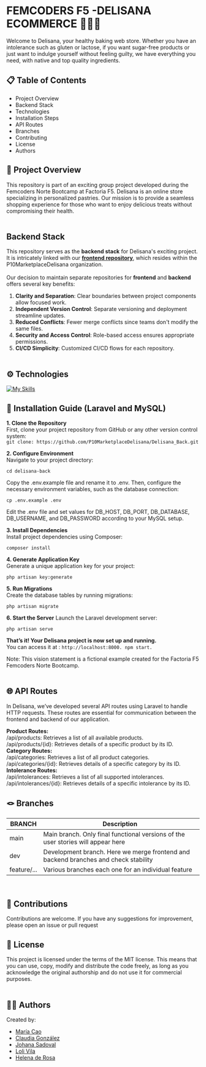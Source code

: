 # FEMCODERS F5 -DELISANA ECOMMERCE 🥐🍪🍩<br>

Welcome to Delisana, your healthy baking web store. Whether you have an intolerance such as gluten or lactose, if you want sugar-free products or just want to indulge yourself without feeling guilty, we have everything you need, with native and top quality ingredients.

## 📋 Table of Contents

-   Project Overview
-   Backend Stack
-   Technologies
-   Installation Steps
-   API Routes
-   Branches
-   Contributing
-   License
-   Authors

## 🎯 Project Overview

This repository is part of an exciting group project developed during the Femcoders Norte Bootcamp at Factoria F5. Delisana is an online store specializing in personalized pastries. Our mission is to provide a seamless shopping experience for those who want to enjoy delicious treats without compromising their health.
<br><br>

## Backend Stack

This repository serves as the **backend stack** for Delisana's exciting project. It is intricately linked with our [**frontend repository**](https://github.com/P10MarketplaceDelisana/Delisana_Front), which resides within the P10MarketplaceDelisana organization.<br><br>
Our decision to maintain separate repositories for **frontend** and **backend** offers several key benefits:

1. **Clarity and Separation**: Clear boundaries between project components allow focused work.<br>
2. **Independent Version Control**: Separate versioning and deployment streamline updates.<br>
3. **Reduced Conflicts**: Fewer merge conflicts since teams don't modify the same files.<br>
4. **Security and Access Control**: Role-based access ensures appropriate permissions.<br>
5. **CI/CD Simplicity**: Customized CI/CD flows for each repository.<br><br>

## ⚙️ Technologies

[![My Skills](https://skillicons.dev/icons?i=php,laravel,mysql)](https://skillicons.dev)
<br>

## 🚀 Installation Guide (Laravel and MySQL)
**1. Clone the Repository**<br>
First, clone your project repository from GitHub or any other version control system:<br>
```git clone: https://github.com/P10MarketplaceDelisana/Delisana_Back.git```      


**2. Configure Environment**<br>
Navigate to your project directory:

    cd delisana-back    

Copy the .env.example file and rename it to .env. Then, configure the necessary environment variables, such as the database connection:

    cp .env.example .env    

Edit the .env file and set values for DB_HOST, DB_PORT, DB_DATABASE, DB_USERNAME, and DB_PASSWORD according to your MySQL setup.

**3. Install Dependencies**<br>
Install project dependencies using Composer:

    composer install    

**4. Generate Application Key**<br>
Generate a unique application key for your project:

    php artisan key:generate    

**5. Run Migrations**<br>
Create the database tables by running migrations:

    php artisan migrate    

**6. Start the Server**
Launch the Laravel development server:

    php artisan serve    

**That’s it! Your Delisana project is now set up and running.** <br>
You can access it at :  ```http://localhost:8000.
npm start. ```   

Note: This vision statement is a fictional example created for the Factoria F5 Femcoders Norte Bootcamp.
<br><br>

## 🌐 API Routes

In Delisana, we’ve developed several API routes using Laravel to handle HTTP requests. These routes are essential for communication between the frontend and backend of our application.

**Product Routes:**<br>
/api/products:
Retrieves a list of all available products.<br>
/api/products/{id}: Retrieves details of a specific product by its ID.<br>
**Category Routes:**<br>
/api/categories: Retrieves a list of all product categories.<br>
/api/categories/{id}: Retrieves details of a specific category by its ID.<br>
**Intolerance Routes:**<br>
/api/intolerances: Retrieves a list of all supported intolerances.<br>
/api/intolerances/{id}: Retrieves details of a specific intolerance by its ID.

## 🪢 Branches

| BRANCH      | Description                                                                         |
| ----------- | ----------------------------------------------------------------------------------- |
| main        | Main branch. Only final functional versions of the user stories will appear here    |
| dev         | Development branch. Here we merge frontend and backend branches and check stability |
| feature/... | Various branches each one for an individual feature                                 |

<br>

## 🤝 Contributions

Contributions are welcome. If you have any suggestions for improvement, please open an issue or pull request
<br>

## 📜 License

This project is licensed under the terms of the MIT license. This means that you can use, copy, modify and distribute the code freely, as long as you acknowledge the original authorship and do not use it for commercial purposes.
<br><br>

## 👩‍💻 Authors

Created by:

-   [María Cao](https://github.com/maicaocaa)
-   [Claudia González](https://github.com/claudiaglez)
-   [Johana Sadoval](https://github.com/Sandovaljohana)
-   [Loli Vila](https://github.com/Vila71)
-   [Helena de Rosa](https://github.com/HelenaDR84)
